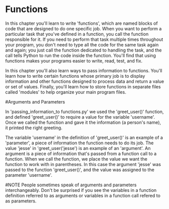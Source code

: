 # Functions
In this chapter you'll learn to write 'functions', which are named blocks of code that are designed to do one specific job. When you want to perform a particular task that you've defined in a function, you call the function responsible for it. If you need to perform that task multiple times throughout your program, you don't need to type all the code for the same task again and again; you just call the function dedicated to handling the task, and the call tells Python to run the code inside the function. You'll find that using functions makes your programs easier to write, read, test, and fix.

In this chapter you'll also learn ways to pass information to functions. You'll learn how to write certain functions whose primary job is to display information and other functions designed to process data and return a value or set of values. Finally, you'll learn how to store functions in separate files called 'modules' to help organize your main program files.

#Arguments and Parameters

In 'passing_information_to functions.py' we used the 'greet_user()' function, and defined 'greet_user()' to require a value for the variable 'username'. Once we called the function and gave it the information (a person's name), it printed the right greeting.

The variable 'username' in the definition of 'greet_user()' is an example of a 'parameter', a piece of information the function needs to do its job. The value 'jesse' in 'greet_user('jesse') is an example of an 'argument'. An argument is a piece of information that's passed from a function call to a function. When we call the function, we place the value we want the function to work with in parentheses. In this case the argument 'jesse' was passed to the function 'greet_user()', and the value was assigned to the parameter 'username'.

#NOTE
People sometimes speak of arguments and parameters interchangeably. Don't be surprised if you see the variables in a function definition referred to as arguments or variables in a function call refered to as parameters.